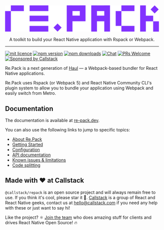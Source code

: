 <p align="center">
  <img src="./logo.png">
</p>
<p align="center">
A toolkit to build your React Native application with Rspack or Webpack.
</p>

---

[![mit licence](https://img.shields.io/dub/l/vibe-d.svg?style=for-the-badge)](https://github.com/callstack/repack/blob/main/LICENSE)
[![npm version](https://img.shields.io/npm/v/repack?style=for-the-badge)](https://www.npmjs.org/package/repack)
[![npm downloads](https://img.shields.io/npm/dt/repack.svg?style=for-the-badge)](https://www.npmjs.org/package/repack)
[![Chat][chat-badge]][chat]
[![PRs Welcome][prs-welcome-badge]][prs-welcome]
[![Sponsored by Callstack][callstack-badge]][callstack]

Re.Pack is a next generation of [Haul](https://github.com/callstack/haul) — a Webpack-based bundler for React Native applications.

Re.Pack uses Rspack (or Webpack 5) and React Native Community CLI's plugin system to allow you to bundle your application using Webpack and easily switch from Metro.

## Documentation

The documentation is available at [re-pack.dev](https://re-pack.dev).

You can also use the following links to jump to specific topics:

- [About Re.Pack](https://re-pack.dev/docs/about)
- [Getting Started](https://re-pack.dev/docs/getting-started)
- [Configuration](https://re-pack.dev/docs/configuration/webpack-config)
- [API documentation](https://re-pack.dev/api/about)
- [Known issues & limitations](https://re-pack.dev/docs/known-issues)
- [Code splitting](https://re-pack.dev/docs/code-splitting/concept)

## Made with ❤️ at Callstack

`@callstack/repack` is an open source project and will always remain free to use. If you think it's cool, please star it 🌟. [Callstack][callstack-readme-with-love] is a group of React and React Native geeks, contact us at [hello@callstack.com](mailto:hello@callstack.com) if you need any help with these or just want to say hi!

Like the project? ⚛️ [Join the team](https://callstack.com/careers/?utm_campaign=Senior_RN&utm_source=github&utm_medium=readme) who does amazing stuff for clients and drives React Native Open Source! 🔥

<!-- badges -->

[callstack-readme-with-love]: https://callstack.com/?utm_source=github.com&utm_medium=referral&utm_campaign=repack&utm_term=readme-with-love
[build-badge]: https://img.shields.io/github/actions/workflow/status/callstack/repack/test.yml?style=for-the-badge
[build]: https://github.com/callstack/repack/actions/workflows/test.yml
[version-badge]: https://img.shields.io/npm/v/@callstack/repack?style=for-the-badge
[version]: https://www.npmjs.com/package/@callstack/repack
[license-badge]: https://img.shields.io/npm/l/@callstack/repack?style=for-the-badge
[license]: https://github.com/callstack/repack/blob/master/LICENSE
[prs-welcome-badge]: https://img.shields.io/badge/PRs-welcome-brightgreen.svg?style=for-the-badge
[prs-welcome]: ./CONTRIBUTING.md
[chat-badge]: https://img.shields.io/discord/426714625279524876.svg?style=for-the-badge
[chat]: https://discord.gg/Q4yr2rTWYF
[callstack-badge]: https://callstack.com/images/callstack-badge.svg
[callstack]: https://callstack.com/open-source/?utm_source=github.com&utm_medium=referral&utm_campaign=repack&utm_term=readme-badge
